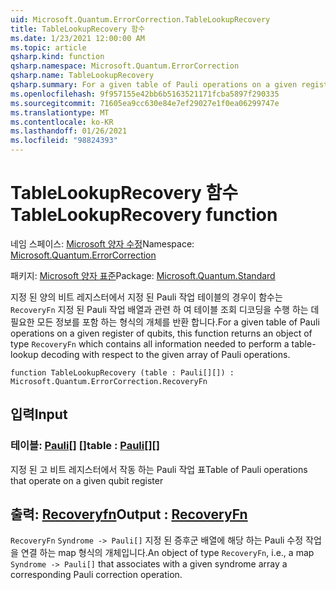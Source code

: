 ```yaml
---
uid: Microsoft.Quantum.ErrorCorrection.TableLookupRecovery
title: TableLookupRecovery 함수
ms.date: 1/23/2021 12:00:00 AM
ms.topic: article
qsharp.kind: function
qsharp.namespace: Microsoft.Quantum.ErrorCorrection
qsharp.name: TableLookupRecovery
qsharp.summary: For a given table of Pauli operations on a given register of qubits, this function returns an object of type `RecoveryFn` which contains all information needed to perform a table-lookup decoding with respect to the given array of Pauli operations.
ms.openlocfilehash: 9f957155e42bb6b5163521171fcba5897f290335
ms.sourcegitcommit: 71605ea9cc630e84e7ef29027e1f0ea06299747e
ms.translationtype: MT
ms.contentlocale: ko-KR
ms.lasthandoff: 01/26/2021
ms.locfileid: "98824393"
---
```

# <a name="tablelookuprecovery-function"></a><span data-ttu-id="914c4-102">TableLookupRecovery 함수</span><span class="sxs-lookup"><span data-stu-id="914c4-102">TableLookupRecovery function</span></span>

<span data-ttu-id="914c4-103">네임 스페이스: [Microsoft 양자 수정](xref:Microsoft.Quantum.ErrorCorrection)</span><span class="sxs-lookup"><span data-stu-id="914c4-103">Namespace: [Microsoft.Quantum.ErrorCorrection](xref:Microsoft.Quantum.ErrorCorrection)</span></span>

<span data-ttu-id="914c4-104">패키지: [Microsoft 양자 표준](https://nuget.org/packages/Microsoft.Quantum.Standard)</span><span class="sxs-lookup"><span data-stu-id="914c4-104">Package: [Microsoft.Quantum.Standard](https://nuget.org/packages/Microsoft.Quantum.Standard)</span></span>


<span data-ttu-id="914c4-105">지정 된 양의 비트 레지스터에서 지정 된 Pauli 작업 테이블의 경우이 함수는 `RecoveryFn` 지정 된 Pauli 작업 배열과 관련 하 여 테이블 조회 디코딩을 수행 하는 데 필요한 모든 정보를 포함 하는 형식의 개체를 반환 합니다.</span><span class="sxs-lookup"><span data-stu-id="914c4-105">For a given table of Pauli operations on a given register of qubits, this function returns an object of type `RecoveryFn` which contains all information needed to perform a table-lookup decoding with respect to the given array of Pauli operations.</span></span>

```qsharp
function TableLookupRecovery (table : Pauli[][]) : Microsoft.Quantum.ErrorCorrection.RecoveryFn
```


## <a name="input"></a><span data-ttu-id="914c4-106">입력</span><span class="sxs-lookup"><span data-stu-id="914c4-106">Input</span></span>

### <a name="table--pauli"></a><span data-ttu-id="914c4-107">테이블: [Pauli](xref:microsoft.quantum.lang-ref.pauli)[] []</span><span class="sxs-lookup"><span data-stu-id="914c4-107">table : [Pauli](xref:microsoft.quantum.lang-ref.pauli)[][]</span></span>

<span data-ttu-id="914c4-108">지정 된 고 비트 레지스터에서 작동 하는 Pauli 작업 표</span><span class="sxs-lookup"><span data-stu-id="914c4-108">Table of Pauli operations that operate on a given qubit register</span></span>



## <a name="output--recoveryfn"></a><span data-ttu-id="914c4-109">출력: [Recoveryfn](xref:Microsoft.Quantum.ErrorCorrection.RecoveryFn)</span><span class="sxs-lookup"><span data-stu-id="914c4-109">Output : [RecoveryFn](xref:Microsoft.Quantum.ErrorCorrection.RecoveryFn)</span></span>

<span data-ttu-id="914c4-110">`RecoveryFn` `Syndrome -> Pauli[]` 지정 된 증후군 배열에 해당 하는 Pauli 수정 작업을 연결 하는 map 형식의 개체입니다.</span><span class="sxs-lookup"><span data-stu-id="914c4-110">An object of type `RecoveryFn`, i.e., a map `Syndrome -> Pauli[]` that associates with a given syndrome array a corresponding Pauli correction operation.</span></span>
